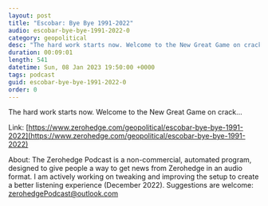 ```yaml
---
layout: post
title: "Escobar: Bye Bye 1991-2022"
audio: escobar-bye-bye-1991-2022-0
category: geopolitical
desc: "The hard work starts now. Welcome to the New Great Game on crack..."
duration: 00:09:01
length: 541
datetime: Sun, 08 Jan 2023 19:50:00 +0000
tags: podcast
guid: escobar-bye-bye-1991-2022-0
order: 0
---
```

The hard work starts now. Welcome to the New Great Game on crack...

Link: [https://www.zerohedge.com/geopolitical/escobar-bye-bye-1991-2022](https://www.zerohedge.com/geopolitical/escobar-bye-bye-1991-2022)

About: The Zerohedge Podcast is a non-commercial, automated program, designed to give people a way to get news from Zerohedge in an audio format.  I am actively working on tweaking and improving the setup to create a better listening experience (December 2022).  Suggestions are welcome: [zerohedgePodcast@outlook.com](mailto:zerohedgePodcast@outlook.com)